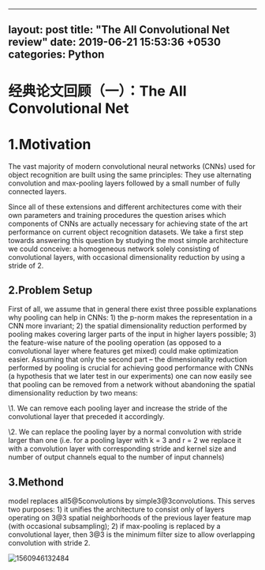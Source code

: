 

---
layout: post
title:  "The All Convolutional Net review"
date:   2019-06-21 15:53:36 +0530
categories: Python
---

# 经典论文回顾（一）：The All Convolutional Net



# 1.Motivation

The vast majority of modern convolutional neural networks (CNNs) used for object recognition are built using the same principles: They use alternating convolution and max-pooling layers followed by a small number of fully connected layers.

Since all of these extensions and different architectures come with their own parameters and training procedures the question arises which components of CNNs are actually necessary for achieving state of the art performance on current object recognition datasets. We take a first step towards answering this question by studying the most simple architecture we could conceive: a homogeneous network solely consisting of convolutional layers, with occasional dimensionality reduction by using a stride of 2. 

## 2.Problem Setup

First of all, we assume that in general there exist three possible explanations why pooling can help in CNNs: 1) the p-norm makes the representation in a CNN more invariant; 2) the spatial dimensionality reduction performed by pooling makes covering larger parts of the input in higher layers possible; 3) the feature-wise nature of the pooling operation (as opposed to a convolutional layer where features get mixed) could make optimization easier. Assuming that only the second part – the dimensionality reduction performed by pooling is crucial for achieving good performance with CNNs (a hypothesis that we later test in our experiments) one can now easily see that pooling can be removed from a network without abandoning the spatial dimensionality reduction by two means: 

\1. We can remove each pooling layer and increase the stride of the convolutional layer that preceded it accordingly. 

\2. We can replace the pooling layer by a normal convolution with stride larger than one (i.e.  for a pooling layer with k = 3 and r = 2 we replace it with a convolution layer with corresponding stride and kernel size and number of output channels equal to the number of input channels) 

## 3.Methond

model replaces all5@5convolutions by simple3@3convolutions. This serves two purposes: 1) it unifies the architecture to consist only of layers operating on 3@3 spatial neighborhoods of the previous layer feature map (with occasional subsampling); 2) if max-pooling is replaced by a convolutional layer, then 3@3 is the minimum filter size to allow overlapping convolution with stride 2. 

![1560946132484](D:\Study\wengzq\workspace\wengzq.github.io\assets\allconv.png)